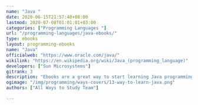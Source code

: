 ```yaml
---
name: "Java "
date: 2020-06-15T21:57:40+08:00
lastmod: 2020-07-08T01:01:01+03:00
categories: ["Programming Languages "]
url: "/programming-languages/java-ebooks/"
type: ebooks
layout: programming-ebooks
name: "Java"
officialweb: "https://www.oracle.com/java/"
wikilink: "https://en.wikipedia.org/wiki/Java_(programming_language)"
developers: ["Sun Microsystems"]
gitrank: 3
description: "Ebooks are a great way to start learning Java programming, download and read your ebooks for Java on any device, free & paid versions are both available."
ogimage: "/img/programming/ways-covers/13-way-to-learn-java.png"
authors: ["All Ways to Study Team"]

---
```


